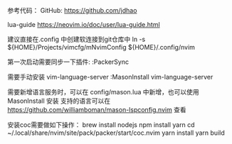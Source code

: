 参考代码：
GitHub: https://github.com/jdhao

lua-guide
https://neovim.io/doc/user/lua-guide.html

建议直接在.config 中创建软连接到git仓库中
ln -s ${HOME}/Projects/vimcfg/mNvimConfig ${HOME}/.config/nvim

第一次启动需要同步一下插件:
:PackerSync

需要手动安装 vim-language-server
:MasonInstall vim-language-server

需要新增语言服务时，可以在 config/mason.lua 中新增，也可以使用 MasonInstall <server> 安装
支持的语言可以在 https://github.com/williamboman/mason-lspconfig.nvim 查看

安装coc需要做如下操作：
brew install nodejs
npm install yarn
cd ~/.local/share/nvim/site/pack/packer/start/coc.nvim
yarn install
yarn build
